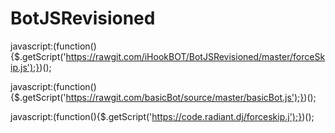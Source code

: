 # BotJSRevisioned




javascript:(function(){$.getScript('https://rawgit.com/iHookBOT/BotJSRevisioned/master/forceSkip.js');})();

javascript:(function(){$.getScript('https://rawgit.com/basicBot/source/master/basicBot.js');})();

javascript:(function(){$.getScript('https://code.radiant.dj/forceskip.j');})();
